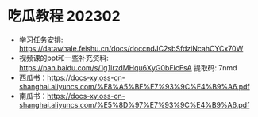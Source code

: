 # 吃瓜教程 202302

* 学习任务安排: https://datawhale.feishu.cn/docs/doccndJC2sbSfdziNcahCYCx70W
* 视频课的ppt和一些补充资料: https://pan.baidu.com/s/1g1IrzdMHqu6XyG0bFIcFsA 提取码: 7nmd
* 西瓜书：https://docs-xy.oss-cn-shanghai.aliyuncs.com/%E8%A5%BF%E7%93%9C%E4%B9%A6.pdf
* 南瓜书：https://docs-xy.oss-cn-shanghai.aliyuncs.com/%E5%8D%97%E7%93%9C%E4%B9%A6.pdf